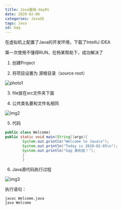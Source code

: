 ```yaml
---
title: Java基础-day01
date: 2020-02-06 
categories: JavaSE
tags: Java
id: Gqq
---
```



在虚拟机上配置了Java的开发环境，下载了IntelliJ IDEA

第一次使用不懂得RUN，在杨某帮助下，成功解决了

1. 创建Project

2. 将项目设置为 源根目录（source root）<!--more-->

![photo1](https://wx3.sinaimg.cn/mw690/005tpOh1gy1gbnt7xa7z3j30s90n3jwp.jpg)

3. file放在src文件夹下面

4. 公共类名要和文件名相同

![img2](https://wx4.sinaimg.cn/mw690/005tpOh1gy1gbnt7rnedpj30rg03r75c.jpg)

5. 代码

```java
public class Welcome{
public static void main(String[]args){
        System.out.println("Welcome to Java\n");
        System.out.println("Today is 2020-02-05\n");
        System.out.println("Gqq 奥利给！");
        }
        }
```

6. Java源代码执行过程

![img3](https://tvax1.sinaimg.cn/large/005tpOh1gy1gbntafvahyj30pz0bvdib.jpg)

执行语句：

```
javac Welcome.java
java Welcome
```

